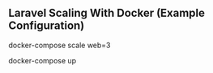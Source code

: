 
## Laravel Scaling With Docker (Example Configuration)

docker-compose scale web=3

docker-compose up
